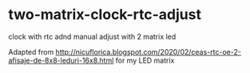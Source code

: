 # two-matrix-clock-rtc-adjust
clock with rtc adnd manual adjust with 2 matrix led

Adapted from http://nicuflorica.blogspot.com/2020/02/ceas-rtc-oe-2-afisaje-de-8x8-leduri-16x8.html for my  LED matrix

